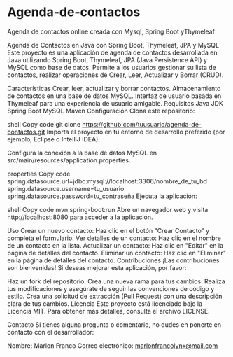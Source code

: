 # Agenda-de-contactos
Agenda de contactos online creada con Mysql, Spring Boot yThymeleaf

Agenda de Contactos en Java con Spring Boot, Thymeleaf, JPA y MySQL
Este proyecto es una aplicación de agenda de contactos desarrollada en Java utilizando Spring Boot, Thymeleaf, JPA (Java Persistence API) y MySQL como base de datos. Permite a los usuarios gestionar su lista de contactos, realizar operaciones de Crear, Leer, Actualizar y Borrar (CRUD).

Características
Crear, leer, actualizar y borrar contactos.
Almacenamiento de contactos en una base de datos MySQL.
Interfaz de usuario basada en Thymeleaf para una experiencia de usuario amigable.
Requisitos
Java JDK
Spring Boot
MySQL
Maven
Configuración
Clona este repositorio:

shell
Copy code
git clone https://github.com/tuusuario/agenda-de-contactos.git
Importa el proyecto en tu entorno de desarrollo preferido (por ejemplo, Eclipse o IntelliJ IDEA).

Configura la conexión a la base de datos MySQL en src/main/resources/application.properties.

properties
Copy code
spring.datasource.url=jdbc:mysql://localhost:3306/nombre_de_tu_bd
spring.datasource.username=tu_usuario
spring.datasource.password=tu_contraseña
Ejecuta la aplicación:

shell
Copy code
mvn spring-boot:run
Abre un navegador web y visita http://localhost:8080 para acceder a la aplicación.

Uso
Crear un nuevo contacto: Haz clic en el botón "Crear Contacto" y completa el formulario.
Ver detalles de un contacto: Haz clic en el nombre de un contacto en la lista.
Actualizar un contacto: Haz clic en "Editar" en la página de detalles del contacto.
Eliminar un contacto: Haz clic en "Eliminar" en la página de detalles del contacto.
Contribuciones
¡Las contribuciones son bienvenidas! Si deseas mejorar esta aplicación, por favor:

Haz un fork del repositorio.
Crea una nueva rama para tus cambios.
Realiza tus modificaciones y asegúrate de seguir las convenciones de código y estilo.
Crea una solicitud de extracción (Pull Request) con una descripción clara de tus cambios.
Licencia
Este proyecto está licenciado bajo la Licencia MIT. Para obtener más detalles, consulta el archivo LICENSE.

Contacto
Si tienes alguna pregunta o comentario, no dudes en ponerte en contacto con el desarrollador:

Nombre: Marlon Franco
Correo electrónico: marlonfrancolynx@mail.com
